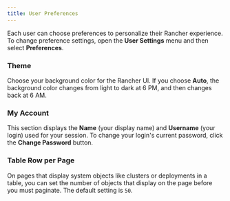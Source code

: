 ```yaml
---
title: User Preferences
---
```


Each user can choose preferences to personalize their Rancher experience. To change preference settings, open the **User Settings** menu and then select **Preferences**.

### Theme

Choose your background color for the Rancher UI. If you choose **Auto**, the background color changes from light to dark at 6 PM, and then changes back at 6 AM.

### My Account

This section displays the **Name** (your display name) and **Username** (your login) used for your session. To change your login's current password, click the **Change Password** button.

### Table Row per Page

On pages that display system objects like clusters or deployments in a table, you can set the number of objects that display on the page before you must paginate. The default setting is `50`.
